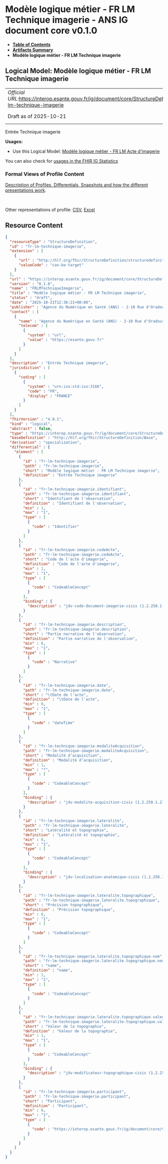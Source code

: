 # Modèle logique métier - FR LM Technique imagerie - ANS IG document core v0.1.0

* [**Table of Contents**](toc.md)
* [**Artifacts Summary**](artifacts.md)
* **Modèle logique métier - FR LM Technique imagerie**

## Logical Model: Modèle logique métier - FR LM Technique imagerie 

| | |
| :--- | :--- |
| *Official URL*:https://interop.esante.gouv.fr/ig/document/core/StructureDefinition/fr-lm-technique-imagerie | *Version*:0.1.0 |
| Draft as of 2025-10-21 | *Computable Name*:FRLMTechniqueImagerie |

 
Entrée Technique imagerie 

**Usages:**

* Use this Logical Model: [Modèle logique métier - FR LM Acte d'imagerie](StructureDefinition-fr-lm-acte-imagerie.md)

You can also check for [usages in the FHIR IG Statistics](https://packages2.fhir.org/xig/ans.document.fr.core|current/StructureDefinition/fr-lm-technique-imagerie)

### Formal Views of Profile Content

 [Description of Profiles, Differentials, Snapshots and how the different presentations work](http://build.fhir.org/ig/FHIR/ig-guidance/readingIgs.html#structure-definitions). 

 

Other representations of profile: [CSV](StructureDefinition-fr-lm-technique-imagerie.csv), [Excel](StructureDefinition-fr-lm-technique-imagerie.xlsx) 



## Resource Content

```json
{
  "resourceType" : "StructureDefinition",
  "id" : "fr-lm-technique-imagerie",
  "extension" : [
    {
      "url" : "http://hl7.org/fhir/StructureDefinition/structuredefinition-type-characteristics",
      "valueCode" : "can-be-target"
    }
  ],
  "url" : "https://interop.esante.gouv.fr/ig/document/core/StructureDefinition/fr-lm-technique-imagerie",
  "version" : "0.1.0",
  "name" : "FRLMTechniqueImagerie",
  "title" : "Modèle logique métier - FR LM Technique imagerie",
  "status" : "draft",
  "date" : "2025-10-21T12:36:21+00:00",
  "publisher" : "Agence du Numérique en Santé (ANS) - 2-10 Rue d'Oradour-sur-Glane, 75015 Paris",
  "contact" : [
    {
      "name" : "Agence du Numérique en Santé (ANS) - 2-10 Rue d'Oradour-sur-Glane, 75015 Paris",
      "telecom" : [
        {
          "system" : "url",
          "value" : "https://esante.gouv.fr"
        }
      ]
    }
  ],
  "description" : "Entrée Technique imagerie",
  "jurisdiction" : [
    {
      "coding" : [
        {
          "system" : "urn:iso:std:iso:3166",
          "code" : "FR",
          "display" : "FRANCE"
        }
      ]
    }
  ],
  "fhirVersion" : "4.0.1",
  "kind" : "logical",
  "abstract" : false,
  "type" : "https://interop.esante.gouv.fr/ig/document/core/StructureDefinition/fr-lm-technique-imagerie",
  "baseDefinition" : "http://hl7.org/fhir/StructureDefinition/Base",
  "derivation" : "specialization",
  "differential" : {
    "element" : [
      {
        "id" : "fr-lm-technique-imagerie",
        "path" : "fr-lm-technique-imagerie",
        "short" : "Modèle logique métier - FR LM Technique imagerie",
        "definition" : "Entrée Technique imagerie"
      },
      {
        "id" : "fr-lm-technique-imagerie.identifiant",
        "path" : "fr-lm-technique-imagerie.identifiant",
        "short" : "Identifiant de l'observation",
        "definition" : "Identifiant de l'observation",
        "min" : 1,
        "max" : "1",
        "type" : [
          {
            "code" : "Identifier"
          }
        ]
      },
      {
        "id" : "fr-lm-technique-imagerie.codeActe",
        "path" : "fr-lm-technique-imagerie.codeActe",
        "short" : "Code de l'acte d'imagerie",
        "definition" : "Code de l'acte d'imagerie",
        "min" : 1,
        "max" : "1",
        "type" : [
          {
            "code" : "CodeableConcept"
          }
        ],
        "binding" : {
          "description" : "jdv-code-document-imagerie-cisis (1.2.250.1.213.1.1.5.687)"
        }
      },
      {
        "id" : "fr-lm-technique-imagerie.description",
        "path" : "fr-lm-technique-imagerie.description",
        "short" : "Partie narrative de l'observation",
        "definition" : "Partie narrative de l'observation",
        "min" : 0,
        "max" : "1",
        "type" : [
          {
            "code" : "Narrative"
          }
        ]
      },
      {
        "id" : "fr-lm-technique-imagerie.date",
        "path" : "fr-lm-technique-imagerie.date",
        "short" : "\tDate de l'acte",
        "definition" : "\tDate de l'acte",
        "min" : 0,
        "max" : "1",
        "type" : [
          {
            "code" : "dateTime"
          }
        ]
      },
      {
        "id" : "fr-lm-technique-imagerie.modaliteAcquisition",
        "path" : "fr-lm-technique-imagerie.modaliteAcquisition",
        "short" : "Modalité d’acquisition",
        "definition" : "Modalité d’acquisition",
        "min" : 1,
        "max" : "*",
        "type" : [
          {
            "code" : "CodeableConcept"
          }
        ],
        "binding" : {
          "description" : "jdv-modalite-acquisition-cisis (1.2.250.1.213.1.1.5.618)"
        }
      },
      {
        "id" : "fr-lm-technique-imagerie.lateralite",
        "path" : "fr-lm-technique-imagerie.lateralite",
        "short" : "Latéralité et topographie",
        "definition" : "Latéralité et topographie",
        "min" : 0,
        "max" : "1",
        "type" : [
          {
            "code" : "CodeableConcept"
          }
        ],
        "binding" : {
          "description" : "jdv-localisation-anatomique-cisis (1.2.250.1.213.1.1.5.694)"
        }
      },
      {
        "id" : "fr-lm-technique-imagerie.lateralite.topographique",
        "path" : "fr-lm-technique-imagerie.lateralite.topographique",
        "short" : "Précision topographique",
        "definition" : "Précision topographique",
        "min" : 0,
        "max" : "1",
        "type" : [
          {
            "code" : "CodeableConcept"
          }
        ]
      },
      {
        "id" : "fr-lm-technique-imagerie.lateralite.topographique.nom",
        "path" : "fr-lm-technique-imagerie.lateralite.topographique.nom",
        "short" : "name",
        "definition" : "name",
        "min" : 1,
        "max" : "1",
        "type" : [
          {
            "code" : "CodeableConcept"
          }
        ]
      },
      {
        "id" : "fr-lm-technique-imagerie.lateralite.topographique.valeur",
        "path" : "fr-lm-technique-imagerie.lateralite.topographique.valeur",
        "short" : "Valeur de la topographie",
        "definition" : "Valeur de la topographie",
        "min" : 1,
        "max" : "1",
        "type" : [
          {
            "code" : "CodeableConcept"
          }
        ],
        "binding" : {
          "description" : "jdv-modificateur-topographique-cisis (1.2.250.1.213.1.1.5.688)"
        }
      },
      {
        "id" : "fr-lm-technique-imagerie.participant",
        "path" : "fr-lm-technique-imagerie.participant",
        "short" : "Participant",
        "definition" : "Participant",
        "min" : 0,
        "max" : "1",
        "type" : [
          {
            "code" : "https://interop.esante.gouv.fr/ig/document/core/StructureDefinition/fr-lm-participant-corps"
          }
        ]
      }
    ]
  }
}

```
